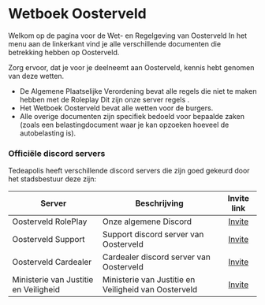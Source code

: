 # Wetboek Oosterveld

Welkom op de pagina voor de Wet- en Regelgeving van Oosterveld In het menu aan de linkerkant vind je alle verschillende documenten die betrekking hebben op Oosterveld.

Zorg ervoor, dat je voor je deelneemt aan Oosterveld, kennis hebt genomen van deze wetten.

* De Algemene Plaatselijke Verordening bevat alle regels die niet te maken hebben met de Roleplay Dit zijn onze server regels .
* Het Wetboek Oosterveld bevat alle wetten voor de burgers.
* Alle overige documenten zijn specifiek bedoeld voor bepaalde zaken (zoals een belastingdocument waar je kan opzoeken hoeveel de autobelasting is).

### Officiële discord servers <a href="#officiele-discord-servers" id="officiele-discord-servers"></a>

Tedeapolis heeft verschillende discord servers die zijn goed gekeurd door het stadsbestuur deze zijn:

| Server                                | Beschrijving                                         |                 Invite link                 |
| ------------------------------------- | ---------------------------------------------------- | :-----------------------------------------: |
| Oosterveld RolePlay                   | Onze algemene Discord                                |   [Invite](https://discord.gg/K9U9gGYfWQ)   |
| Oosterveld Support                    | Support discord server van Oosterveld                |   [Invite](https://discord.gg/SnEdWzkmdQ)   |
| Oosterveld Cardealer                  | Cardealer discord server van Oosterveld              |   [Invite](https://discord.gg/cCr86B6RcX)   |
| Ministerie van Justitie en Veiligheid | Ministerie van Justitie en Veiligheid van Oosterveld | [Invite](https://www.discord.gg/Ebke5c8UVm) |

